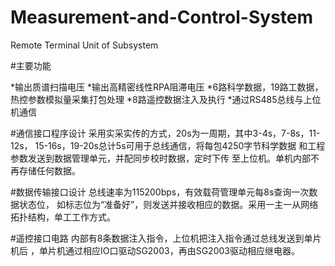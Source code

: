 # Measurement-and-Control-System
Remote Terminal Unit of Subsystem

#主要功能

*输出质谱扫描电压
*输出高精密线性RPA阻滞电压
*6路科学数据，19路工数据，热控参数模拟量采集打包处理
*8路遥控数据注入及执行
*通过RS485总线与上位机通信

#通信接口程序设计
  采用实采实传的方式，20s为一周期，其中3-4s，7-8s，11-12s，
  15-16s，19-20s总计5s可用于总线通信，将每包4250字节科学数据
  和工程参数发送到数据管理单元，并配同步校时数据，定时下传
  至上位机。单机内部不再存储任何数据。
  
#数据传输接口设计
  总线速率为115200bps，有效载荷管理单元每8s查询一次数据状态位，
  如标志位为“准备好”，则发送并接收相应的数据。采用一主一从网络
  拓扑结构，单工工作方式。
  
#遥控接口电路
  内部有8条数据注入指令，上位机把注入指令通过总线发送到单片机后
  ，单片机通过相应IO口驱动SG2003，再由SG2003驱动相应继电器。

